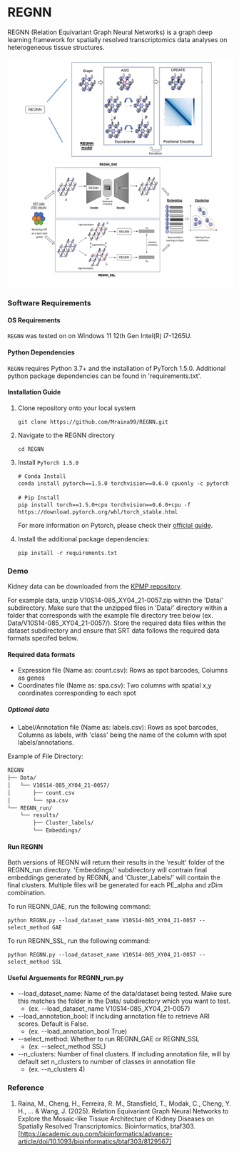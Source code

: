 # REGNN
REGNN (Relation Equivariant Graph Neural Networks) is a graph deep learning framework for spatially resolved transcriptomics data analyses on heterogeneous tissue structures. 

![Schema](REGNNSchema.png)

### Software Requirements

#### OS Requirements
``` REGNN ``` was tested on on Windows 11 12th Gen Intel(R) i7-1265U.

#### Python Dependencies
``` REGNN ``` requires Python 3.7+ and the installation of PyTorch 1.5.0. Additional python package dependencies can be found in 'requirements.txt'.

#### Installation Guide
1. Clone repository onto your local system
    ```
    git clone https://github.com/Mraina99/REGNN.git
    ```

2. Navigate to the REGNN directory
    ```
    cd REGNN
    ```

3. Install ```PyTorch 1.5.0``` 
    ```
    # Conda Install
    conda install pytorch==1.5.0 torchvision==0.6.0 cpuonly -c pytorch

    # Pip Install
    pip install torch==1.5.0+cpu torchvision==0.6.0+cpu -f https://download.pytorch.org/whl/torch_stable.html
    ```
    For more information on Pytorch, please check their [official guide](https://pytorch.org/get-started/previous-versions/#linux-and-windows-9).

4. Install the additional package dependencies:
    ```
    pip install -r requirements.txt
    ```

### Demo

Kidney data can be downloaded from the [KPMP repository](https://atlas.kpmp.org/repository/). 

For example data, unzip V10S14-085_XY04_21-0057.zip within the 'Data/' subdirectory. Make sure that the unzipped files in 'Data/' directory within a folder that corresponds with the example file directory tree below (ex. Data/V10S14-085_XY04_21-0057/). Store the required data files within the dataset subdirectory and ensure that SRT data follows the required data formats specifed below.

#### Required data formats
* Expression file (Name as: count.csv): Rows as spot barcodes, Columns as genes
* Coordinates file (Name as: spa.csv): Two columns with spatial x,y coordinates corresponding to each spot

##### Optional data
* Label/Annotation file (Name as: labels.csv): Rows as spot barcodes, Columns as labels, with 'class' being the name of the column with spot labels/annotations.

Example of File Directory:
```md
REGNN
├── Data/
│   └── V10S14-085_XY04_21-0057/
│       ├── count.csv
│       └── spa.csv
└── REGNN_run/
    └── results/
        ├── Cluster_labels/
        └── Embeddings/
```

#### Run REGNN
Both versions of REGNN will return their results in the 'result' folder of the REGNN_run directory. 'Embeddings/' subdirectory will contrain final embeddings generated by REGNN, and 'Cluster_Labels/' will contain the final clusters. Multiple files will be generated for each PE_alpha and zDim combination.

To run REGNN_GAE, run the following command:
```
python REGNN.py --load_dataset_name V10S14-085_XY04_21-0057 --select_method GAE
```

To run REGNN_SSL, run the following command:
```
python REGNN.py --load_dataset_name V10S14-085_XY04_21-0057 --select_method SSL
```

#### Useful Arguements for REGNN_run.py
* --load_dataset_name: Name of the data/dataset being tested. Make sure this matches the folder in the Data/ subdirectory which you want to test.
    * (ex. --load_dataset_name V10S14-085_XY04_21-0057)
* --load_annotation_bool: If including annotation file to retrieve ARI scores. Default is False. 
    * (ex.  --load_annotation_bool True)
* --select_method: Whether to run REGNN_GAE or REGNN_SSL
    * (ex. --select_method SSL)
* --n_clusters: Number of final clusters. If including annotation file, will by default set n_clusters to number of classes in annotation file
    * (ex. --n_clusters 4)


### Reference
1. Raina, M., Cheng, H., Ferreira, R. M., Stansfield, T., Modak, C., Cheng, Y. H., ... & Wang, J. (2025). Relation Equivariant Graph Neural Networks to Explore the Mosaic-like Tissue Architecture of Kidney Diseases on Spatially Resolved Transcriptomics. Bioinformatics, btaf303. [https://academic.oup.com/bioinformatics/advance-article/doi/10.1093/bioinformatics/btaf303/8129567]